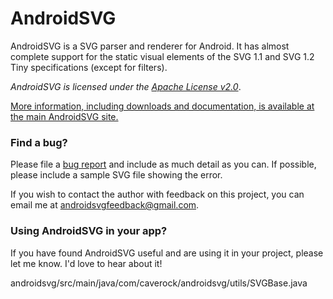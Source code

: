# AndroidSVG

AndroidSVG is a SVG parser and renderer for Android.  It has almost complete support for the static
visual elements of the SVG 1.1 and SVG 1.2 Tiny specifications (except for filters).

*AndroidSVG is licensed under the [Apache License v2.0](http://www.apache.org/licenses/LICENSE-2.0)*.

[More information, including downloads and documentation, is available at the main AndroidSVG site.](http://bigbadaboom.github.io/androidsvg/)


### Find a bug?

Please file a [bug report](https://github.com/BigBadaboom/androidsvg/issues) and include as much detail as you can.
If possible, please include a sample SVG file showing the error.

If you wish to contact the author with feedback on this project, you can email me at
[androidsvgfeedback@gmail.com](mailto:androidsvgfeedback@gmail.com).


### Using AndroidSVG in your app?

If you have found AndroidSVG useful and are using it in your project, please let me know. I'd love to hear about it!

androidsvg/src/main/java/com/caverock/androidsvg/utils/SVGBase.java
